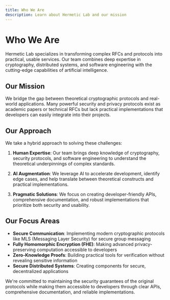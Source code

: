 ```yaml
---
title: Who We Are
description: Learn about Hermetic Lab and our mission
---
```


# Who We Are

Hermetic Lab specializes in transforming complex RFCs and protocols into practical, usable services. Our team combines deep expertise in cryptography, distributed systems, and software engineering with the cutting-edge capabilities of artificial intelligence.

## Our Mission

We bridge the gap between theoretical cryptographic protocols and real-world applications. Many powerful security and privacy protocols exist as academic papers or technical RFCs but lack practical implementations that developers can easily integrate into their projects.

## Our Approach

We take a hybrid approach to solving these challenges:

1. **Human Expertise**: Our team brings deep knowledge of cryptography, security protocols, and software engineering to understand the theoretical underpinnings of complex standards.

2. **AI Augmentation**: We leverage AI to accelerate development, identify edge cases, and help translate between theoretical constructs and practical implementations.

3. **Pragmatic Solutions**: We focus on creating developer-friendly APIs, comprehensive documentation, and robust implementations that prioritize both security and usability.

## Our Focus Areas

- **Secure Communication**: Implementing modern cryptographic protocols like MLS (Messaging Layer Security) for secure group messaging
- **Fully Homomorphic Encryption (FHE)**: Making advanced privacy-preserving computation accessible to developers
- **Zero-Knowledge Proofs**: Building practical tools for verification without revealing sensitive information
- **Secure Distributed Systems**: Creating components for secure, decentralized applications

We're committed to maintaining the security guarantees of the original protocols while making them accessible to developers through clear APIs, comprehensive documentation, and reliable implementations. 